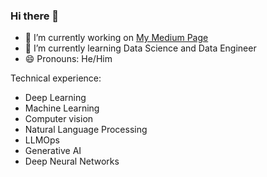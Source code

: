 ### Hi there 👋

- 🔭 I’m currently working on [My Medium Page](https://medium.com/@davide.gazze)
- 🌱 I’m currently learning Data Science and Data Engineer
- 😄 Pronouns: He/Him

Technical experience:
- Deep Learning
- Machine Learning
- Computer vision
- Natural Language Processing
- LLMOps
- Generative AI
- Deep Neural Networks

<!--
**davidegazze/davidegazze** is a ✨ _special_ ✨ repository because its `README.md` (this file) appears on your GitHub profile.

Here are some ideas to get you started:

- 🔭 I’m currently working on ...
- 🌱 I’m currently learning ...
- 👯 I’m looking to collaborate on ...
- 🤔 I’m looking for help with ...
- 💬 Ask me about ...
- 📫 How to reach me: ...
- 😄 Pronouns: ...
- ⚡ Fun fact: ...
-->
